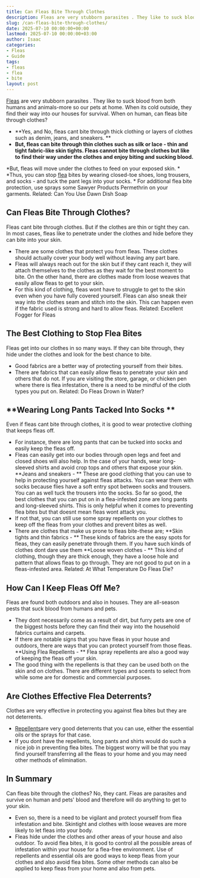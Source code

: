 ```yaml
---
title: Can Fleas Bite Through Clothes
description: Fleas are very stubborn parasites . They like to suck blood from both humans and animals-more so our pets at home. When its cold outside, they find their way...
slug: /can-fleas-bite-through-clothes/
date: 2025-07-10 00:00:00+00:00
lastmod: 2025-07-10 00:00:00+03:00
author: Isaac
categories:
- Fleas
- Guide
tags:
- fleas
- flea
- bite
layout: post
---
```

[Fleas](https://pestpolicy.com/do-fleas-bite-humans/) are
very stubborn parasites
. They like to suck blood from both humans and animals-more so our pets at home. When its cold outside, they find their way into our houses for survival. When on human, can fleas bite through clothes?
- **Yes, and No, fleas cant bite through thick clothing or layers of clothes such as denim, jeans, and sneakers. **
- **But, fleas can bite through thin clothes such as silk or lace - thin and tight fabric-like skin tights. Fleas cannot bite through clothes but like to find their way under the clothes and enjoy biting and sucking blood.**

*But, fleas will move under the clothes to feed on your exposed skin. *
*Thus, you can stop [flea](https://pestpolicy.com/why-do-flea-bites-itch/) bites by wearing closed-toe shoes, long trousers, and socks - and tuck the pant legs into your socks. *
For additional flea bite protection, use sprays some Sawyer Products Permethrin on your garments.
Related:
Can You Use Dawn Dish Soap
## Can Fleas Bite Through Clothes?
Fleas cant bite through clothes. But if the clothes are thin or tight they can. In most cases, fleas like to penetrate under the clothes and hide before they can bite into your skin.
- There are some clothes that protect you from fleas. These clothes should actually cover your body well without leaving any part bare.
- Fleas will always reach out for the skin but if they cant reach it, they will attach themselves to the clothes as they wait for the best moment to bite.
On the other hand, there are clothes made from loose weaves that easily allow fleas to get to your skin.
- For this kind of clothing, fleas wont have to struggle to get to the skin even when you have fully covered yourself.
Fleas can also sneak their way into the clothes seam and stitch into the skin. This can happen even if the fabric used is strong and hard to allow fleas.
Related:
Excellent Fogger for Fleas
## **The Best Clothing to Stop Flea Bites**
Fleas get into our clothes in so many ways. If they can bite through, they hide under the clothes and look for the best chance to bite.
- Good fabrics are a better way of protecting yourself from their bites.
- There are fabrics that can easily allow fleas to penetrate your skin and others that do not.
If you are visiting the store, garage, or chicken pen where there is flea infestation, there is a need to be mindful of the cloth types you put on.
Related:
Do Fleas Drown in Water?
## **Wearing Long Pants Tacked Into Socks **
Even if fleas cant bite through clothes, it is good to wear protective clothing that keeps fleas off.
- For instance, there are long pants that can be tucked into socks and easily keep the fleas off.
- Fleas can easily get into our bodies through open legs and feet and closed shoes will also help.
In the case of your hands, wear long-sleeved shirts and avoid crop tops and others that expose your skin.
**Jeans and sneakers - **
These are good clothing that you can use to help in protecting yourself against fleas attacks.
You can wear them with socks because flies have a soft entry spot between socks and trousers. You can as well tuck the trousers into the socks.
So far so good, the best clothes that you can put on in a flea-infested zone are long pants and long-sleeved shirts. This is only helpful when it comes to preventing flea bites but that doesnt mean fleas wont attack you.
- If not that, you can still use some spray repellents on your clothes to keep off the fleas from your clothes and prevent bites as well.
- There are clothes that make us prone to fleas bite-these are;
**Skin tights and thin fabrics - **
These kinds of fabrics are the easy spots for fleas, they can easily penetrate through them. If you have such kinds of clothes dont dare use them
**Loose woven clothes - **
This kind of clothing, though they are thick enough, they have a loose hole and pattern that allows fleas to go through. They are not good to put on in a fleas-infested area.
Related:
At What Temperature Do Fleas Die?
## How Can I Keep Fleas Off Me?
Fleas are found both outdoors and also in houses. They are all-season pests that suck blood from humans and pets.
- They dont necessarily come as a result of dirt, but furry pets are one of the biggest hosts before they can find their way into the household fabrics curtains and carpets.
- If there are notable signs that you have fleas in your house and outdoors, there are ways that you can protect yourself from those fleas.
**Using Flea Repellents - **
Flea spray repellents are also a good way of keeping the fleas off your skin.
- The good thing with the repellents is that they can be used both on the skin and on clothes.
There are different types and scents to select from while some are for domestic and commercial purposes.
## **Are Clothes Effective Flea Deterrents?**
Clothes are very effective in protecting you against flea bites but they are not deterrents.
- [Repellents](https://pestpolicy.com/home-remedies-for-fleas/)are very good deterrents that you can use, either the essential oils or the sprays for that case.
- If you dont have the repellents, long pants and shirts would do such a nice job in preventing flea bites.
The biggest worry will be that you may find yourself transferring all the fleas to your home and you may need other methods of elimination.
## In Summary
Can fleas bite through the clothes? No, they cant. Fleas are parasites and survive on human and pets' blood and therefore will do anything to get to your skin.
- Even so, there is a need to be vigilant and protect yourself from flea infestation and bite. Skintight and clothes with loose weaves are more likely to let fleas into your body.
- Fleas hide under the clothes and other areas of your house and also outdoor. To avoid flea bites, it is good to control all the possible areas of infestation within your house for a flea-free environment.
Use of repellents and essential oils are good ways to keep fleas from your clothes and also avoid flea bites. Some other methods can also be applied to keep fleas from your home and also from pets.
